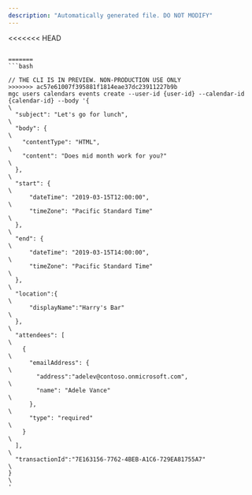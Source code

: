 ```yaml
---
description: "Automatically generated file. DO NOT MODIFY"
---
```


<<<<<<< HEAD
```cli

=======
```bash

// THE CLI IS IN PREVIEW. NON-PRODUCTION USE ONLY
>>>>>>> ac57e61007f395881f1814eae37dc23911227b9b
mgc users calendars events create --user-id {user-id} --calendar-id {calendar-id} --body '{\
  "subject": "Let's go for lunch",\
  "body": {\
    "contentType": "HTML",\
    "content": "Does mid month work for you?"\
  },\
  "start": {\
      "dateTime": "2019-03-15T12:00:00",\
      "timeZone": "Pacific Standard Time"\
  },\
  "end": {\
      "dateTime": "2019-03-15T14:00:00",\
      "timeZone": "Pacific Standard Time"\
  },\
  "location":{\
      "displayName":"Harry's Bar"\
  },\
  "attendees": [\
    {\
      "emailAddress": {\
        "address":"adelev@contoso.onmicrosoft.com",\
        "name": "Adele Vance"\
      },\
      "type": "required"\
    }\
  ],\
  "transactionId":"7E163156-7762-4BEB-A1C6-729EA81755A7"\
}\
'

```